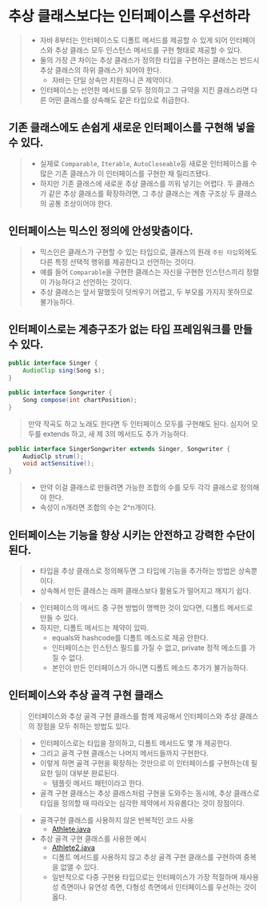 # 추상 클래스보다는 인터페이스를 우선하라

> - 자바 8부터는 인터페이스도 디폴트 메서드를 제공할 수 있게 되어 인터페이스와 추상 클래스 모두 인스턴스 메서드를 구현 형태로 제공할 수 있다.
> - 둘의 가장 큰 차이는 추상 클래스가 정의한 타입을 구현하는 클래스는 반드시 추상 클래스의 하위 클래스가 되어야 한다.
>   - 자바는 단일 상속만 지원하니 큰 제약이다.
> - 인터페이스는 선언한 메서드를 모두 정의하고 그 규약을 지킨 클래스라면 다른 어떤 클래스를 상속해도 같은 타입으로 취급한다.

## 기존 클래스에도 손쉽게 새로운 인터페이스를 구현해 넣을 수 있다.
> - 실제로 `Comparable`, `Iterable`, `AutoCloseable`등 새로운 인터페이스를 수 많은 기존 클래스가 이 인터페이스를 구현한 채 릴리즈됐다.
> - 하지만 기존 클래스에 새로운 추상 클래스를 끼워 넣기는 어렵다. 두 클래스가 같은 추상 클래스를 확장하려면, 그 추상 클래스는 계층 구조상 두 클래스의 공통 조상이어야 한다.

## 인터페이스는 믹스인 정의에 안성맞춤이다.
> - 믹스인은 클래스가 구현할 수 있는 타입으로, 클래스의 원래 `주된 타입`외에도 다른 특정 선택적 행위를 제공한다고 선언하는 것이다.
> - 예를 들어 `Comparable`을 구현한 클래스는 자신을 구현한 인스턴스끼리 정렬이 가능하다고 선언하는 것이다.
> - 추상 클래스는 앞서 말했듯이 덧씌우기 어렵고, 두 부모를 가지지 못하므로 불가능하다.

## 인터페이스로는 계층구조가 없는 타입 프레임워크를 만들 수 있다.
```java
public interface Singer {
    AudioClip sing(Song s);
}

public interface Songwriter {
    Song compose(int chartPosition);
}
```

> 만약 작곡도 하고 노래도 한다면 두 인터페이스 모두를 구현해도 된다. 심지어 모두를 extends 하고, 새 제 3의 메서드도 추가 가능하다.

```java
public interface SingerSongwriter extends Singer, Songwriter {
    AudioClp strum();
    void actSensitive();
}
```

> - 만약 이걸 클래스로 만들려면 가능한 조합의 수를 모두 각각 클래스로 정의해야 한다.
> - 속성이 n개라면 조합의 수는 2^n개이다.

## 인터페이스는 기능을 향상 시키는 안전하고 강력한 수단이 된다.
> - 타입을 추상 클래스로 정의해두면 그 타입에 기능을 추가하는 방법은 상속뿐이다.
> - 상속해서 만든 클래스는 래퍼 클래스보다 활용도가 떨어지고 깨지기 쉽다.

> - 인터페이스의 메서드 중 구현 방법이 명백한 것이 있다면, 디폴트 메서드로 만들 수 있다.
> - 하지만, 디폴트 메서드는 제약이 있따.
>   - equals와 hashcode를 디폴트 메소드로 제공 안한다.
>   - 인터페이스는 인스턴스 필드를 가질 수 없고, private 정적 메소드를 가질 수 없다.
>   - 본인이 만든 인터페이스가 아니면 디폴트 메소드 추가가 불가능하다.

## 인터페이스와 추상 골격 구현 클래스
> 인터페이스와 추상 골격 구현 클래스를 함께 제공해서 인터페이스와 추상 클래스의 장점을 모두 취하는 방법도 있다.

> - 인터페이스로는 타입을 정의하고, 디폴트 메서드도 몇 개 제공한다.
> - 그리고 골격 구현 클래스는 나머지 메서드들까지 구현한다.
> - 이렇게 하면 골격 구현을 확장하는 것만으로 이 인터페이스를 구현하는데 필요한 일이 대부분 완료된다.
>   - 템플릿 메서드 패턴이라고 한다.
> - 골격 구현 클래스는 추상 클래스처럼 구현을 도와주는 동시에, 추상 클래스로 타입을 정의할 때 따라오는 심각한 제약에서 자유롭다는 것이 장점이다.

> - 골격구현 클래스를 사용하지 않은 반복적인 코드 사용
>   - [Athlete.java](Athlete.java)
> - 추상 골격 구현 클래스를 사용한 예시
>   - [Athlete2.java](Athlete2.java)
>   - 디폴트 메서드를 사용하지 않고 추상 골격 구현 클래스를 구현하여 중복을 없앨 수 있다.
>   - 일반적으로 다중 구현용 타입으로는 인터페이스가 가장 적절하며 재사용성 측면이나 유연성 측면, 다형성 측면에서 인터페이스를 우선하는 것이 옳다.
